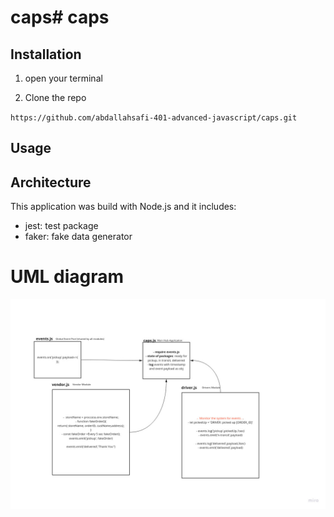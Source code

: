 # caps# caps


## Installation

1. open your terminal

2. Clone the repo

`https://github.com/abdallahsafi-401-advanced-javascript/caps.git`

## Usage


## Architecture

This application was build with Node.js and it includes:
- jest: test package
- faker: fake data generator

# UML diagram
![image](asset/init_caps_uml.jpg)


#